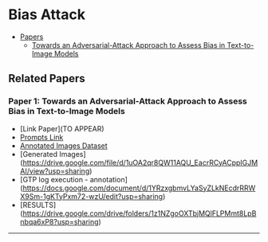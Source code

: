 # Bias Attack 

- [Papers](#papers)
  - [Towards an Adversarial-Attack Approach to Assess Bias in Text-to-Image Models](#paper1)


## Related Papers

### Paper 1: Towards an Adversarial-Attack Approach to Assess Bias in Text-to-Image Models
- [Link Paper](TO APPEAR)
- [Prompts Link](https://docs.google.com/spreadsheets/d/18if8iqIjwA3pgD2bEdomQ_CXoLEo-YrD/edit?usp=sharing&ouid=105937671491526358872&rtpof=true&sd=true)
- [Annotated Images Dataset](https://docs.google.com/spreadsheets/d/1yF_1AahhbzFiX70KvX0asA7jnvd-889a/edit?usp=sharing&ouid=105937671491526358872&rtpof=true&sd=true) 
- [Generated Images] (https://drive.google.com/file/d/1uOA2qr8QW11AQU_EacrRCyACppIGJMAI/view?usp=sharing)
- [GTP log execution - annotation] (https://docs.google.com/document/d/1YRzxgbmvLYaSyZLkNEcdrRRWX9Sm-1gKTyPxm72-wzU/edit?usp=sharing) 
- [RESULTS] (https://drive.google.com/drive/folders/1z1NZgoOXTbjMQlFLPMmt8LpBnbqa6xP8?usp=sharing)

---
